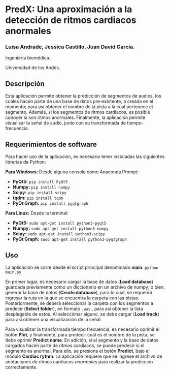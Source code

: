 # PredX: Una aproximación a la detección de ritmos cardiacos anormales

### Luisa Andrade, Jessica Castillo, Juan David García. 

Ingeniería biomédica.

Universidad de los Andes.

## Descripción

Esta aplicación permite obtener la predicción de segmentos de audios, los cuales hacen parte de una base de datos  pre-existente, o creada en el momento; para así obtener el nombre de la pista a la cual pertenece el segmento. Además, si los segmentos de ritmos cardiacos, es posible conocer si son ritmos anormales. Finalmente, la aplicación permite visualizar la señal de audio, junto con su transformada de tiempo-frecuencia.

## Requerimientos de software

Para hacer uso de la aplicación, es necesario tener instaladas las siguientes librerías de Python:

**Para Windows:** Desde alguna consola como Anaconda Prompt:

+ **PyQt5:** `pip install PyQt5`
+ **Numpy:** `pip install numpy`
+ **Scipy:** `pip install scipy`
+ **tqdm:** `pip install tqdm`
+ **PyQt Graph:** `pip install pyqtgraph`

**Para Linux:** Desde la terminal:

+ **PyQt5:** `sudo apt-get install python3-pyqt5`
+ **Numpy:** `sudo apt-get install python3-numpy`
+ **Scipy:** `sudo apt-get install python3-scipy`
+ **PyQt Graph:** `sudo apt-get install python3-pyqtgraph`

## Uso

La aplicación se corre desde el script principal denominado **main**: `python main.py` 

En primer lugar, es necesario cargar la base de datos (**Load database**) guardada previamente como un diccionario en un archivo de numpy; o bien, generar la base de datos (**Create database**), para lo cual, se requerirá ingresar la ruta en la que se encuentra la carpeta con las pistas. Posteriormente, se deberá seleccionar la carpeta con los segmentos a predecir (**Select folder**), en formato `.wav` , para así obtener la lista desplegable de estos. Al seleccionar alguno, se debe cargar (**Load track**) para así obtener una visualización de la señal.  

Para visualizar la transformada tiempo frecuencia, es necesario oprimir el botón **Plot**, y finalmente, para predecir cuál es el nombre de la pista, se debe oprimir **Predict name**. En adición, si el segmento y la base de datos cargados hacen parte de ritmos cardiacos, se puede predecir si el segmento es anormal. Para ello, se presiona el botón **Predict**, bajo el módulo **Cardiac rythm**. La aplicación requiere que se ingrese el archivo de anotaciones de ritmos cardiacos *anormales* para realizar la predicción correctamente. 

